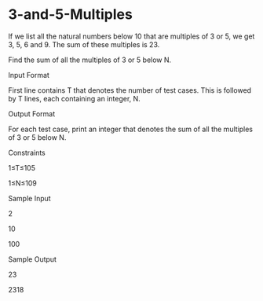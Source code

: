 3-and-5-Multiples
=================
If we list all the natural numbers below 10 that are multiples of 3 or 5, we get 3, 5, 6 and 9. The sum of these multiples is 23.


Find the sum of all the multiples of 3 or 5 below N.


Input Format

 
First line contains T that denotes the number of test cases. This is followed by T lines, each containing an integer, N.


Output Format 


For each test case, print an integer that denotes the sum of all the multiples of 3 or 5 below N.

Constraints 


1≤T≤105 


1≤N≤109


Sample Input


2


10


100


Sample Output


23


2318
